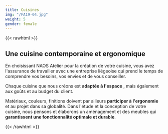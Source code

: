 ```yaml
---
title: Cuisines
img: "/FA19-04.jpg"
weight: 5
gender: female
---
```



{{< rawhtml >}}
<h2>Une cuisine contemporaine et ergonomique</h2>
<div class="two-cols">
  <div class="col">
    <p>En choisissant NAOS Atelier pour la création de votre cuisine, vous avez l'assurance de travailler avec une entreprise liégeoise qui prend le temps de comprendre vos besoins, vos envies et de vous conseiller.</p>
    <p>Chaque cuisine que nous créons est <strong>adaptée à l&#39;espace</strong> , mais également aux goûts et au budget du client.</p>
  </div>
  <div class="col">
    <p>Matériaux, couleurs, finitions doivent par ailleurs <strong>participer à l&#39;ergonomie</strong> et au projet dans sa globalité. Dans l&#39;étude et la conception de votre cuisine, nous pensons et élaborons un aménagement et des meubles qui <strong>garantissent une fonctionnalité optimale et durable</strong>.</p>
  </div>
</div>
{{< /rawhtml >}}